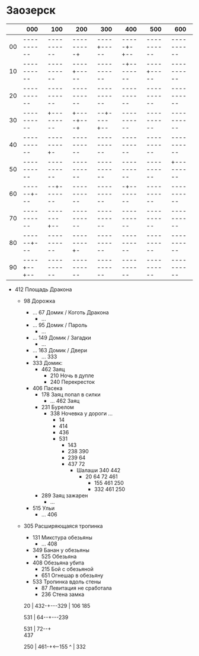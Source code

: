 # Заозерск

|   |000        |100        |200        |300        |400        |500        |600        |
|---|-----------|-----------|-----------|-----------|---------- |-----------|-----------|
|00 |---------- |---------- |---------+ |----+----- |-----+-+-- |---------- |---------- |
|10 |---------- |---------- |----+----- |---------- |-+-------- |----+----- |---------- |
|20 |---------- |---------- |---------- |---------- |---------- |---------- |---------- |
|30 |---------- |+--------- |+----+---+ |--+----+-- |---------- |---------- |---------- |
|40 |---------- |--------+- |---------- |---------- |---------- |---------- |---------- |
|50 |---------- |---------- |---------- |---------- |---------- |---------- |+--------- |
|60 |------+--- |--+------- |---------- |---------- |-+-------- |---------- |---------- |
|70 |---------- |-------+-- |---------- |---------- |---------- |---------- |---------- |
|80 |------+--- |---------- |--------+- |---------- |---------- |---------- |---------- |
|90 |----+--+-- |---------- |---------- |---------- |---------- |---------- |---------- |

* 412   Площадь Дракона
  * 98  Дорожка
    * ... 67  Домик / Коготь Дракона
      * ...
    * ... 95  Домик / Пароль
      * ...
    * ... 149 Домик / Загадки
      * ...
    * ... 163 Домик / Двери
      * ... 333
    * 333   Домик:
      * 462 Заяц
        * 210   Ночь в дупле
        * 240   Перекресток
    * 406   Пасека
      * 178 Заяц попал в силки
        * ...   462 Заяц
      * 231 Бурелом
        * 338   Ночевка у дороги
          ...
          * 14
          * 414
          * 436
          * 531
            * 143
            * 238   390
            * 239   64
            * 437   72
              * Шалаши  340 442
                * 20    64  72  461
                  * 155 461 250
                  * 332 461 250
      * 289 Заяц зажарен
        * ...
    * 515   Ульи
      * ... 406
  * 305 Расширяющаяся тропинка
    * 131   Микстура обезьяны
      * ... 408
    * 349   Банан у обезьяны
      * 525 Обезьяна
    * 408   Обезьяна убита
      * 215 Бой с обезьяной
      * 651 Огнешар в обезьяну
    * 533   Тропинка вдоль стены
      * 87  Левитация не сработала
      * 236 Стена замка

    20
    |
432-+---329
    |
    106
    185

    531
    |
64--+---239

    531
    |
72--+
     \
    437


    250
    |
461-+<--155
    ^
    |
    332
